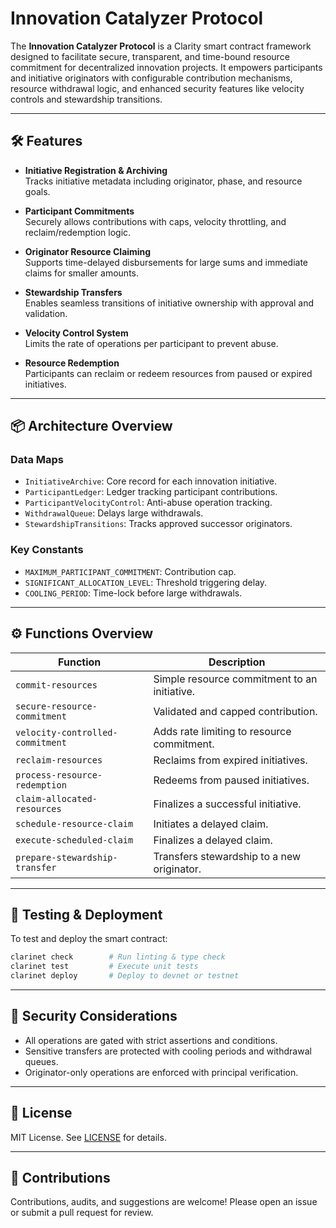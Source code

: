 # Innovation Catalyzer Protocol

The **Innovation Catalyzer Protocol** is a Clarity smart contract framework designed to facilitate secure, transparent, and time-bound resource commitment for decentralized innovation projects. It empowers participants and initiative originators with configurable contribution mechanisms, resource withdrawal logic, and enhanced security features like velocity controls and stewardship transitions.

---

## 🛠 Features

- **Initiative Registration & Archiving**  
  Tracks initiative metadata including originator, phase, and resource goals.

- **Participant Commitments**  
  Securely allows contributions with caps, velocity throttling, and reclaim/redemption logic.

- **Originator Resource Claiming**  
  Supports time-delayed disbursements for large sums and immediate claims for smaller amounts.

- **Stewardship Transfers**  
  Enables seamless transitions of initiative ownership with approval and validation.

- **Velocity Control System**  
  Limits the rate of operations per participant to prevent abuse.

- **Resource Redemption**  
  Participants can reclaim or redeem resources from paused or expired initiatives.

---

## 📦 Architecture Overview

### Data Maps
- `InitiativeArchive`: Core record for each innovation initiative.
- `ParticipantLedger`: Ledger tracking participant contributions.
- `ParticipantVelocityControl`: Anti-abuse operation tracking.
- `WithdrawalQueue`: Delays large withdrawals.
- `StewardshipTransitions`: Tracks approved successor originators.

### Key Constants
- `MAXIMUM_PARTICIPANT_COMMITMENT`: Contribution cap.
- `SIGNIFICANT_ALLOCATION_LEVEL`: Threshold triggering delay.
- `COOLING_PERIOD`: Time-lock before large withdrawals.

---

## ⚙️ Functions Overview

| Function | Description |
|---------|-------------|
| `commit-resources` | Simple resource commitment to an initiative. |
| `secure-resource-commitment` | Validated and capped contribution. |
| `velocity-controlled-commitment` | Adds rate limiting to resource commitment. |
| `reclaim-resources` | Reclaims from expired initiatives. |
| `process-resource-redemption` | Redeems from paused initiatives. |
| `claim-allocated-resources` | Finalizes a successful initiative. |
| `schedule-resource-claim` | Initiates a delayed claim. |
| `execute-scheduled-claim` | Finalizes a delayed claim. |
| `prepare-stewardship-transfer` | Transfers stewardship to a new originator. |

---

## 🧪 Testing & Deployment

To test and deploy the smart contract:
```bash
clarinet check        # Run linting & type check
clarinet test         # Execute unit tests
clarinet deploy       # Deploy to devnet or testnet
```

---

## 🔐 Security Considerations

- All operations are gated with strict assertions and conditions.
- Sensitive transfers are protected with cooling periods and withdrawal queues.
- Originator-only operations are enforced with principal verification.

---

## 📜 License

MIT License. See [LICENSE](./LICENSE) for details.

---

## 🤝 Contributions

Contributions, audits, and suggestions are welcome! Please open an issue or submit a pull request for review.

